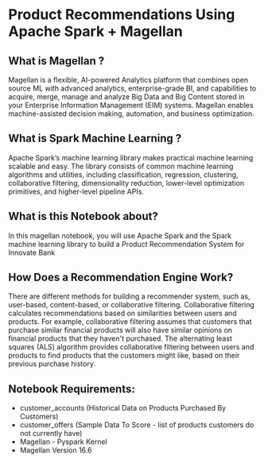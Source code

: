 # Product Recommendations Using Apache Spark + Magellan
## What is Magellan ?

Magellan is a flexible, AI-powered Analytics platform that combines open source ML with advanced analytics, enterprise-grade BI, and capabilities to acquire, merge, manage and analyze Big Data and Big Content stored in your Enterprise Information Management (EIM) systems. Magellan enables machine-assisted decision making, automation, and business optimization.

## What is Spark Machine Learning ?

Apache Spark’s machine learning library makes practical machine learning scalable and easy. The library consists of common machine learning algorithms and utilities, including classification, regression, clustering, collaborative filtering, dimensionality reduction, lower-level optimization primitives, and higher-level pipeline APIs.

## What is this Notebook about?

In this magellan notebook, you will use Apache Spark and the Spark machine learning library to build a Product Recommendation System for Innovate Bank

## How Does a Recommendation Engine Work?

There are different methods for building a recommender system, such as, user-based, content-based, or collaborative filtering. Collaborative filtering calculates recommendations based on similarities between users and products. For example, collaborative filtering assumes that customers that purchase similar financial products will also have similar opinions on financial products that they haven't purchased. The alternating least squares (ALS) algorithm provides collaborative filtering between users and products to find products that the customers might like, based on their previous purchase history.

## Notebook Requirements:

- customer_accounts (Historical Data on Products Purchased By Customers)
- customer_offers (Sample Data To Score - list of products customers do not currently have)
- Magellan - Pyspark Kernel
- Magellan Version 16.6
